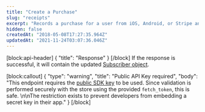 ```yaml
---
title: "Create a Purchase"
slug: "receipts"
excerpt: "Records a purchase for a user from iOS, Android, or Stripe and will create a user if they don't already exist."
hidden: false
createdAt: "2018-05-08T17:27:35.964Z"
updatedAt: "2021-11-24T03:07:36.046Z"
---
```

[block:api-header]
{
  "title": "Response"
}
[/block]
If the response is successful, it will contain the updated [Subscriber object](ref:subscribers#the-subscriber-object).


[block:callout]
{
  "type": "warning",
  "title": "Public API Key required",
  "body": "This endpoint requires the [public SDK key](doc:authentication) to be used. Since validation is performed securely with the store using the provided `fetch_token`, this is safe. \n\nThe restriction exists to prevent developers from embedding a secret key in their app."
}
[/block]